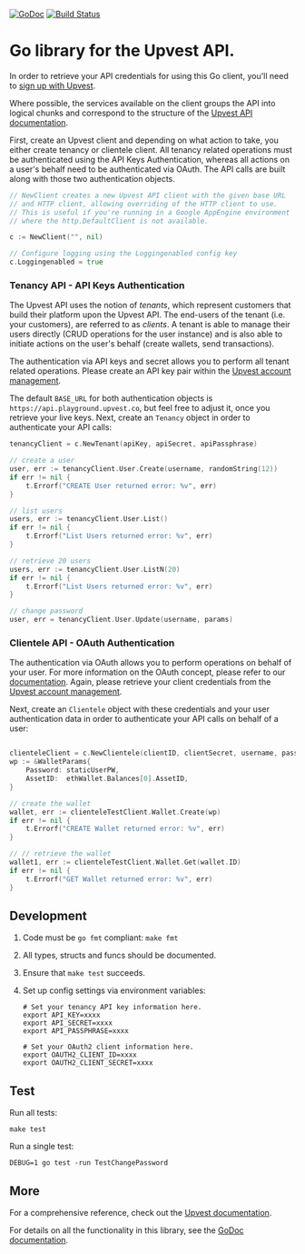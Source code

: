 [![GoDoc](http://img.shields.io/badge/godoc-reference-blue.svg)](http://godoc.org/github.com/rpip/upvest-go) [![Build Status](https://travis-ci.org/rpip/upvest-go.svg?branch=master)](https://travis-ci.org/rpip/upvest-go)

# Go library for the Upvest API.

In order to retrieve your API credentials for using this Go client, you'll need to [sign up with Upvest](https://login.upvest.co/sign-up).

Where possible, the services available on the client groups the API into logical chunks and correspond to the structure of the [Upvest API documentation](https://doc.upvest.co).

First, create an Upvest client and depending on what action to take, you either create tenancy or clientele client. All tenancy related operations must be authenticated using the API Keys Authentication, whereas all actions on a user's behalf need to be authenticated via OAuth. The API calls are built along with those two authentication objects.

``` go
// NewClient creates a new Upvest API client with the given base URL
// and HTTP client, allowing overriding of the HTTP client to use.
// This is useful if you're running in a Google AppEngine environment
// where the http.DefaultClient is not available.

c := NewClient("", nil)

// Configure logging using the Loggingenabled config key
c.Loggingenabled = true
```

### Tenancy API - API Keys Authentication
The Upvest API uses the notion of _tenants_, which represent customers that build their platform upon the Upvest API. The end-users of the tenant (i.e. your customers), are referred to as _clients_. A tenant is able to manage their users directly (CRUD operations for the user instance) and is also able to initiate actions on the user's behalf (create wallets, send transactions).

The authentication via API keys and secret allows you to perform all tenant related operations.
Please create an API key pair within the [Upvest account management](https://login.upvest.co/).

The default `BASE_URL` for both authentication objects is `https://api.playground.upvest.co`, but feel free to adjust it, once you retrieve your live keys. Next, create an `Tenancy` object in order to authenticate your API calls:

```go
tenancyClient = c.NewTenant(apiKey, apiSecret, apiPassphrase)

// create a user
user, err := tenancyClient.User.Create(username, randomString(12))
if err != nil {
    t.Errorf("CREATE User returned error: %v", err)
}

// list users
users, err := tenancyClient.User.List()
if err != nil {
    t.Errorf("List Users returned error: %v", err)
}

// retrieve 20 users
users, err := tenancyClient.User.ListN(20)
if err != nil {
    t.Errorf("List Users returned error: %v", err)
}

// change password
user, err = tenancyClient.User.Update(username, params)
```

### Clientele API - OAuth Authentication
The authentication via OAuth allows you to perform operations on behalf of your user.
For more information on the OAuth concept, please refer to our [documentation](https://doc.upvest.co/docs/oauth2-authentication).
Again, please retrieve your client credentials from the [Upvest account management](https://login.upvest.co/).

Next, create an `Clientele` object with these credentials and your user authentication data in order to authenticate your API calls on behalf of a user:

```go

clienteleClient = c.NewClientele(clientID, clientSecret, username, password)
wp := &WalletParams{
    Password: staticUserPW,
    AssetID:  ethWallet.Balances[0].AssetID,
}

// create the wallet
wallet, err := clienteleTestClient.Wallet.Create(wp)
if err != nil {
    t.Errorf("CREATE Wallet returned error: %v", err)
}

// // retrieve the wallet
wallet1, err := clienteleTestClient.Wallet.Get(wallet.ID)
if err != nil {
    t.Errorf("GET Wallet returned error: %v", err)
}

```

## Development

1. Code must be `go fmt` compliant: `make fmt`
2. All types, structs and funcs should be documented.
3. Ensure that `make test` succeeds.
4. Set up config settings via environment variables:

    ```shell
    # Set your tenancy API key information here.
    export API_KEY=xxxx
    export API_SECRET=xxxx
    export API_PASSPHRASE=xxxx

    # Set your OAuth2 client information here.
    export OAUTH2_CLIENT_ID=xxxx
    export OAUTH2_CLIENT_SECRET=xxxx
    ```


## Test

Run all tests:

    make test

Run a single test:

    DEBUG=1 go test -run TestChangePassword

## More

For a comprehensive reference, check out the [Upvest documentation](https://doc.upvest.co).

For details on all the functionality in this library, see the [GoDoc documentation](https://godoc.org/github.com/rpip/upvest-go).
